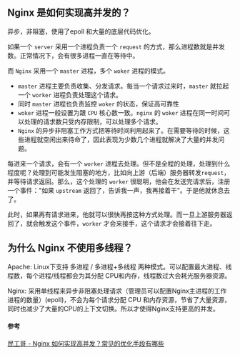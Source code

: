 ## Nginx 是如何实现高并发的？

异步，非阻塞，使用了epoll 和大量的底层代码优化。

如果一个 `server` 采用一个进程负责一个 `request` 的方式，那么进程数就是并发数。正常情况下，会有很多进程一直在等待中。

而 `Nginx` 采用一个 `master` 进程，多个 `woker` 进程的模式。

- `master` 进程主要负责收集、分发请求。每当一个请求过来时，`master` 就拉起一个 `worker` 进程负责处理这个请求。
- 同时 `master` 进程也负责监控 `woker` 的状态，保证高可靠性
- `woker` 进程一般设置为跟 `CPU` 核心数一致。`nginx` 的 `woker` 进程在同一时间可以处理的请求数只受内存限制，可以处理多个请求。
- `Nginx` 的异步非阻塞工作方式把等待时间利用起来了。在需要等待的时候，这些进程就空闲出来待命了，因此表现为少数几个进程就解决了大量的并发问题。



每进来一个请求，会有一个 `worker` 进程去处理。但不是全程的处理，处理到什么程度呢？处理到可能发生阻塞的地方，比如向上游（后端）服务器转发`request`，并等待请求返回。那么，这个处理的 `worker` 很聪明，他会在发送完请求后，注册一个事件："如果 `upstream` 返回了，告诉我一声，我再接着干"。于是他就休息去了。

此时，如果再有请求进来，他就可以很快再按这种方式处理。而一旦上游服务器返回了，就会触发这个事件，`worker` 才会来接手，这个请求才会接着往下走。



## 为什么 Nginx 不使用多线程？

Apache: Linux下支持 多进程 / 多进程+多线程 两种模式。可以配置最大进程、线程数，每个进程/线程都会为其分配 CPU和内存，线程数过大会耗光服务器资源。

Nginx: 采用单线程来异步非阻塞处理请求（管理员可以配置Nginx主进程的工作进程的数量）(epoll)，不会为每个请求分配 CPU 和内存资源，节省了大量资源，同时也减少了大量的CPU的上下文切换。所以才使得Nginx支持更高的并发。





#### 参考

[民工哥 - Nginx 如何实现高并发？常见的优化手段有哪些](https://mp.weixin.qq.com/s/aM7n3C8m-YydNBlJhUXprA)